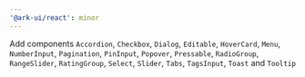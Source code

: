 ```yaml
---
'@ark-ui/react': minor
---
```


Add components `Accordion`, `Checkbox`, `Dialog`, `Editable`, `HoverCard`, `Menu`, `NumberInput`,
`Pagination`, `PinInput`, `Popover`, `Pressable`, `RadioGroup`, `RangeSlider`, `RatingGroup`,
`Select`, `Slider`, `Tabs`, `TagsInput`, `Toast` and `Tooltip`
